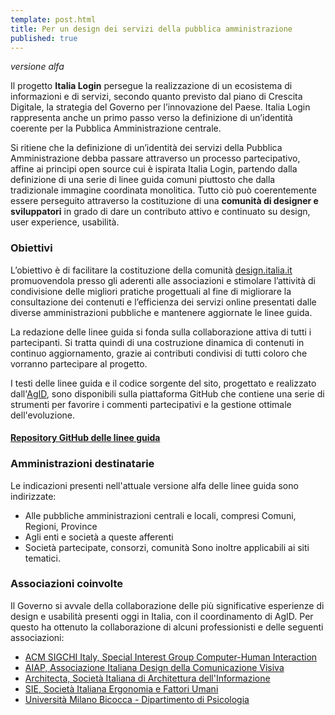 ```yaml
---
template: post.html
title: Per un design dei servizi della pubblica amministrazione
published: true
---
```

<dfn class="lg-versione-alpha" title="Versione in sviluppo da non considerarsi definitiva">versione alfa</dfn>

Il progetto **Italia Login** persegue la realizzazione di un ecosistema di informazioni e di servizi, secondo quanto previsto
dal piano di Crescita Digitale, la strategia del Governo per l’innovazione del Paese. Italia Login rappresenta
anche un primo passo verso la definizione di un’identità coerente per la Pubblica Amministrazione centrale.

Si ritiene che la definizione di un’identità dei servizi della Pubblica Amministrazione debba passare attraverso un
processo partecipativo, affine ai principi open source cui è ispirata Italia Login, partendo dalla definizione di una
serie di linee guida comuni piuttosto che dalla tradizionale immagine coordinata monolitica. Tutto ciò può
coerentemente essere perseguito attraverso la costituzione di una **comunità di designer e sviluppatori**
in grado di dare un contributo attivo e continuato su design, user experience, usabilità.

### Obiettivi

L’obiettivo è di facilitare la costituzione della comunità
[design.italia.it](http://design.italia.it) promuovendola presso gli aderenti alle associazioni
e stimolare l’attività di condivisione
delle migliori pratiche progettuali al fine di migliorare la consultazione dei contenuti e l’efficienza
dei servizi online presentati dalle diverse amministrazioni pubbliche e mantenere aggiornate le linee guida.

La redazione delle linee guida si fonda sulla collaborazione attiva di tutti i partecipanti. Si tratta quindi di una
costruzione dinamica di contenuti in continuo aggiornamento, grazie ai contributi condivisi di tutti coloro che
vorranno partecipare al progetto.

I testi delle linee guida e il codice sorgente del sito, progettato e realizzato dall'[AgID](http://www.agid.gov.it),
sono disponibili sulla piattaforma GitHub che contiene una
serie di strumenti per favorire i commenti partecipativi e la gestione ottimale dell'evoluzione.

#### [Repository GitHub delle linee guida](https://github.com/italia-it/designer.italia.it)

### Amministrazioni destinatarie
Le indicazioni presenti nell'attuale versione alfa delle linee guida sono indirizzate: 
 - Alle pubbliche amministrazioni centrali e locali, compresi Comuni, Regioni, Province
 - Agli enti e società a queste afferenti 
 - Società partecipate, consorzi, comunità
Sono inoltre applicabili ai siti tematici.

<!-- Si raccomanda in ogni caso di sviluppare il sito seguendo le *[best practice](https://github.com/italia-it/designer.italia.it/search?utf8=%E2%9C%93&q=%22si+deve%22)* internazionali. -->

### Associazioni coinvolte
Il Governo si avvale della collaborazione delle più significative esperienze di design e usabilità presenti
oggi in Italia, con il coordinamento di AgID. Per questo ha ottenuto la collaborazione di alcuni
professionisti e delle seguenti associazioni:

- [ACM SIGCHI Italy, Special Interest Group Computer-Human Interaction](http://sigchi-italy.org/it/informazioni-generali)
- [AIAP, Associazione Italiana Design della Comunicazione Visiva](http://www.aiap.it)
- [Architecta, Società Italiana di Architettura dell'Informazione](http://www.architecta.it)
- [SIE, Società Italiana Ergonomia e Fattori Umani](http://www.societadiergonomia.it)
- [Università Milano Bicocca - Dipartimento di Psicologia](http://www.psicologia.unimib.it/index.php)
